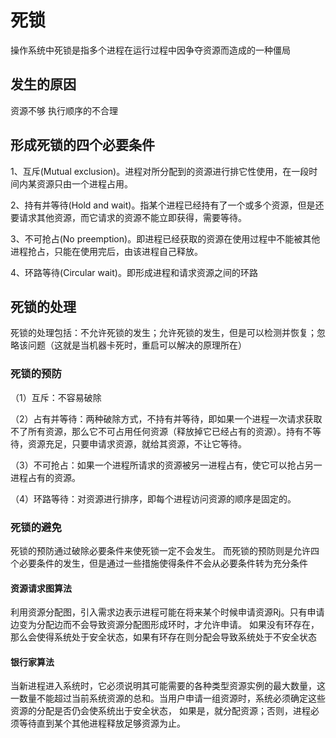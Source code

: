 # 死锁
操作系统中死锁是指多个进程在运行过程中因争夺资源而造成的一种僵局
## 发生的原因
资源不够
执行顺序的不合理

## 形成死锁的四个必要条件
1、互斥(Mutual exclusion)。进程对所分配到的资源进行排它性使用，在一段时间内某资源只由一个进程占用。

2、持有并等待(Hold and wait)。指某个进程已经持有了一个或多个资源，但是还要请求其他资源，而它请求的资源不能立即获得，需要等待。

3、不可抢占(No preemption)。即进程已经获取的资源在使用过程中不能被其他进程抢占，只能在使用完后，由该进程自己释放。

4、环路等待(Circular wait)。即形成进程和请求资源之间的环路

## 死锁的处理
死锁的处理包括：不允许死锁的发生；允许死锁的发生，但是可以检测并恢复；忽略该问题（这就是当机器卡死时，重启可以解决的原理所在）

### 死锁的预防
（1）互斥：不容易破除

（2）占有并等待：两种破除方式，不持有并等待，即如果一个进程一次请求获取不了所有资源，那么它不可占用任何资源（释放掉它已经占有的资源）。持有不等待，资源充足，只要申请求资源，就给其资源，不让它等待。

（3）不可抢占：如果一个进程所请求的资源被另一进程占有，使它可以抢占另一进程占有的资源。

（4）环路等待：对资源进行排序，即每个进程访问资源的顺序是固定的。

### 死锁的避免
死锁的预防通过破除必要条件来使死锁一定不会发生。
而死锁的预防则是允许四个必要条件的发生，但是通过一些措施使得条件不会从必要条件转为充分条件

#### 资源请求图算法
利用资源分配图，引入需求边表示进程可能在将来某个时候申请资源Rj。只有申请边变为分配边而不会导致资源分配图形成环时，才允许申请。
如果没有环存在，那么会使得系统处于安全状态，如果有环存在则分配会导致系统处于不安全状态

#### 银行家算法
  当新进程进入系统时，它必须说明其可能需要的各种类型资源实例的最大数量，这一数量不能超过当前系统资源的总和。当用户申请一组资源时，系统必须确定这些资源的分配是否仍会使系统出于安全状态，
  如果是，就分配资源；否则，进程必须等待直到某个其他进程释放足够资源为止。
